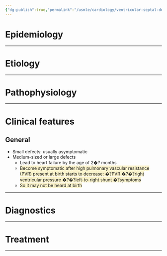 ```yaml
---
{"dg-publish":true,"permalink":"/usmle/cardiology/ventricular-septal-defect/"}
---
```


# Epidemiology


---
# Etiology


---
# Pathophysiology


---
# Clinical features
## General
- Small defects: usually asymptomatic
- Medium-sized or large defects
	- Lead to heart failure by the age of 2�? months
	- <span style="background:rgba(240, 200, 0, 0.2)">Become symptomatic after high pulmonary vascular resistance (PVR) present at birth starts to decrease: �?PVR �?�?right ventricular pressure �?�?left-to-right shunt �?symptoms</span>
	- <span style="background:rgba(240, 200, 0, 0.2)">So it may not be heard at birth</span>

---
# Diagnostics


---
# Treatment


---

